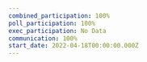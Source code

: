 ```yaml
---
combined_participation: 100%
poll_participation: 100%
exec_participation: No Data
communication: 100%
start_date: 2022-04-18T00:00:00.000Z
---
```

